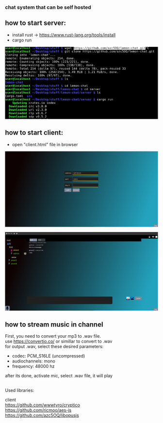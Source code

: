 ### chat system that can be self hosted

## how to start server:
- install rust -> https://www.rust-lang.org/tools/install
- cargo run

![](https://raw.githubusercontent.com/azc5OQ/lemon-chat/master/client/other/pic3.png)



## how to start client:
- open "client.html" file in browser


![](https://raw.githubusercontent.com/azc5OQ/lemon-chat/master/client/other/pic2.png)


![](https://raw.githubusercontent.com/azc5OQ/lemon-chat/master/client/other/pic.png)


## how to stream music in channel
First, you need to convert your mp3 to .wav file.
<br>
use https://convertio.co/ or simillar to convert to .wav
<br>
for output .wav, select these desired parameters:
- codec: PCM_S16LE (uncompressed)
- audiochannels: mono
- frequency: 48000 hz

after its done, activate mic, select .wav file, it will play
<br>


<br>
Used libraries:

client
<br>
https://github.com/wwwtyro/cryptico
<br>
https://github.com/ricmoo/aes-js
<br>
https://github.com/azc5OQ/libopusjs




